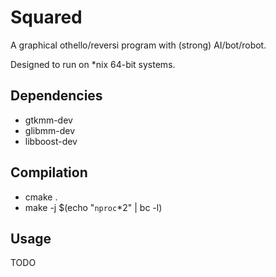 Squared
=======

A graphical othello/reversi program with (strong) AI/bot/robot.

Designed to run on *nix 64-bit systems.

Dependencies
------------
* gtkmm-dev
* glibmm-dev
* libboost-dev


Compilation
-----------
* cmake .
* make -j $(echo "`nproc`*2" | bc -l)


Usage
-----
TODO
